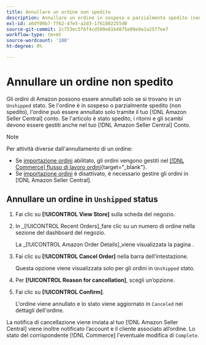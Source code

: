```yaml
---
title: Annullare un ordine non spedito
description: Annullare un ordine in sospeso o parzialmente spedito (non spedito) tramite il tuo Amazon [!DNL Seller Central] conto.
exl-id: a6df09b7-7f62-47e5-a2d3-1761802255d0
source-git-commit: 2c753ec5f6f4cd509e61b4875e09e9a1a2577ee7
workflow-type: tm+mt
source-wordcount: '188'
ht-degree: 0%

---
```


# Annullare un ordine non spedito

Gli ordini di Amazon possono essere annullati solo se si trovano in un `Unshipped` stato. Se l&#39;ordine è in sospeso o parzialmente spedito (non spedito), l&#39;ordine può essere annullato solo tramite il tuo [!DNL Amazon Seller Central] conto. Se l&#39;articolo è stato spedito, i ritorni e gli scambi devono essere gestiti anche nel tuo [!DNL Amazon Seller Central] Conto.

>[!NOTE]
>
>Per attività diverse dall&#39;annullamento di un ordine:
>
>- Se [importazione ordini](./order-settings.md) abilitato, gli ordini vengono gestiti nel [[!DNL Commerce] flusso di lavoro ordini](https://docs.magento.com/user-guide/sales/orders.html){target=&quot;_blank&quot;}.
>- Se [importazione ordini](./order-settings.md) è disattivato, è necessario gestire gli ordini in [!DNL Amazon Seller Central].


## Annullare un ordine in `Unshipped` status

1. Fai clic su **[!UICONTROL View Store]** sulla scheda del negozio.

1. In _[!UICONTROL Recent Orders]_fare clic su un numero di ordine nella sezione del dashboard del negozio.

   La _[!UICONTROL Amazon Order Details]_viene visualizzata la pagina .

1. Fai clic su **[!UICONTROL Cancel Order]** nella barra dell’intestazione.

   Questa opzione viene visualizzata solo per gli ordini in `Unshipped` stato.

1. Per **[!UICONTROL Reason for cancellation]**, scegli un’opzione.

1. Fai clic su **[!UICONTROL Confirm]**.

   L&#39;ordine viene annullato e lo stato viene aggiornato in `Canceled` nei dettagli dell&#39;ordine.

La notifica di cancellazione viene inviata al tuo [!DNL Amazon Seller Central] viene inoltre notificato l’account e il cliente associato all’ordine. Lo stato del corrispondente [!DNL Commerce] l&#39;eventuale modifica di `Complete`.
